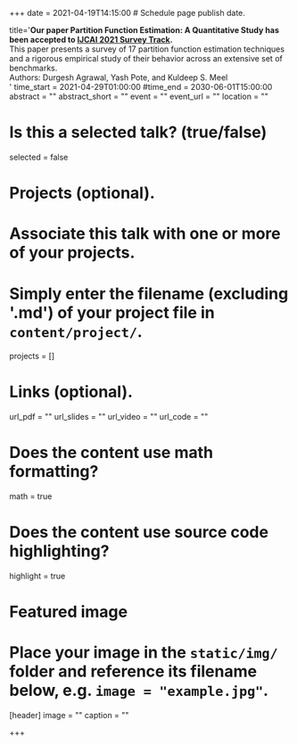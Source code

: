 +++
date = 2021-04-19T14:15:00  # Schedule page publish date.

title='<b>Our paper Partition Function Estimation: A Quantitative Study has been accepted to <a href="https://ijcai-21.org/">IJCAI 2021 Survey Track</a>.</b> <br>This paper presents a survey of 17 partition function estimation techniques and a rigorous empirical study of their behavior across an extensive set of benchmarks.<br> Authors: Durgesh Agrawal, Yash Pote, and Kuldeep S. Meel<br> '
time_start = 2021-04-29T01:00:00
#time_end = 2030-06-01T15:00:00
abstract = ""
abstract_short = ""
event = ""
event_url = ""
location = ""

# Is this a selected talk? (true/false)
selected = false

# Projects (optional).
#   Associate this talk with one or more of your projects.
#   Simply enter the filename (excluding '.md') of your project file in `content/project/`.
projects = []

# Links (optional).
url_pdf = ""
url_slides = ""
url_video = ""
url_code = ""

# Does the content use math formatting?
math = true

# Does the content use source code highlighting?
highlight = true

# Featured image
# Place your image in the `static/img/` folder and reference its filename below, e.g. `image = "example.jpg"`.
[header]
image = ""
caption = ""

+++

